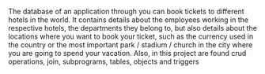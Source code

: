 The database of an application through you can book tickets to different hotels in the world. It contains details about the employees working in the respective hotels, the departments they belong to, but also details about the locations where you want to book your ticket, such as the currency used in the country or the most important park / stadium / church in the city where you are going to spend your vacation. Also, in this project are found crud operations, join, subprograms, tables, objects and triggers
